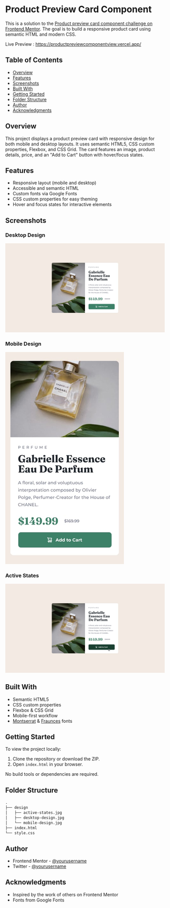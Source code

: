 # Product Preview Card Component

This is a solution to the [Product preview card component challenge on Frontend Mentor](https://www.frontendmentor.io/challenges/product-preview-card-component-GO7UmttRfa). The goal is to build a responsive product card using semantic HTML and modern CSS.


Live Preview : https://productpreviewcomponentview.vercel.app/

## Table of Contents

- [Overview](#overview)
- [Features](#features)
- [Screenshots](#screenshots)
- [Built With](#built-with)
- [Getting Started](#getting-started)
- [Folder Structure](#folder-structure)
- [Author](#author)
- [Acknowledgments](#acknowledgments)

## Overview

This project displays a product preview card with responsive design for both mobile and desktop layouts. It uses semantic HTML5, CSS custom properties, Flexbox, and CSS Grid. The card features an image, product details, price, and an "Add to Cart" button with hover/focus states.

## Features

- Responsive layout (mobile and desktop)
- Accessible and semantic HTML
- Custom fonts via Google Fonts
- CSS custom properties for easy theming
- Hover and focus states for interactive elements

## Screenshots

### Desktop Design

![Desktop Design](design/desktop-design.jpg)

### Mobile Design

![Mobile Design](design/mobile-design.jpg)

### Active States

![Active States](design/active-states.jpg)

## Built With

- Semantic HTML5
- CSS custom properties
- Flexbox & CSS Grid
- Mobile-first workflow
- [Montserrat](https://fonts.google.com/specimen/Montserrat) & [Fraunces](https://fonts.google.com/specimen/Fraunces) fonts

## Getting Started

To view the project locally:

1. Clone the repository or download the ZIP.
2. Open `index.html` in your browser.

No build tools or dependencies are required.

## Folder Structure

```
.
├── design
│   ├── active-states.jpg
│   ├── desktop-design.jpg
│   └── mobile-design.jpg
├── index.html
└── style.css
```

## Author

- Frontend Mentor - [@yourusername](https://www.frontendmentor.io/profile/yourusername)
- Twitter - [@yourusername](https://twitter.com/yourusername)

## Acknowledgments

- Inspired by the work of others on Frontend Mentor
- Fonts from Google Fonts
